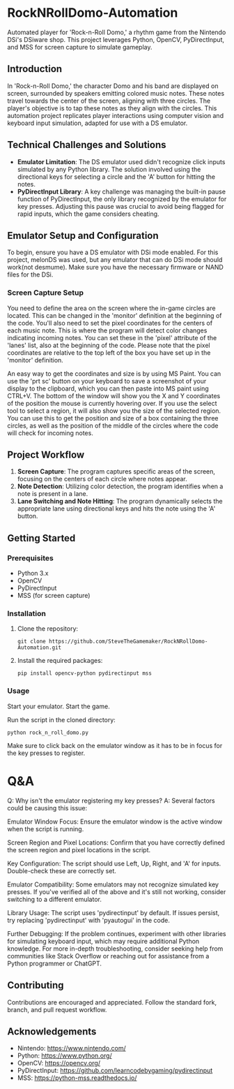 
# RockNRollDomo-Automation

Automated player for 'Rock-n-Roll Domo,' a rhythm game from the Nintendo DSi's DSiware shop. This project leverages Python, OpenCV, PyDirectInput, and MSS for screen capture to simulate gameplay.

## Introduction

In 'Rock-n-Roll Domo,' the character Domo and his band are displayed on screen, surrounded by speakers emitting colored music notes. These notes travel towards the center of the screen, aligning with three circles. 
The player's objective is to tap these notes as they align with the circles. This automation project replicates player interactions using computer vision and keyboard input simulation, adapted for use with a DS emulator.

## Technical Challenges and Solutions

- **Emulator Limitation**: The DS emulator used didn't recognize click inputs simulated by any Python library. The solution involved using the directional keys for selecting a circle and the 'A' button for hitting the notes.
- **PyDirectInput Library**: A key challenge was managing the built-in pause function of PyDirectInput, the only library recognized by the emulator for key presses. Adjusting this pause was crucial to avoid being flagged for rapid inputs, which the game considers cheating.

## Emulator Setup and Configuration

To begin, ensure you have a DS emulator with DSi mode enabled. For this project, melonDS was used, but any emulator that can do DSi mode should work(not desmume). Make sure you have the necessary firmware or NAND files for the DSi.

### Screen Capture Setup

You need to define the area on the screen where the in-game circles are located. This can be changed in the 'monitor' definition at the beginning of the code. 
You'll also need to set the pixel coordinates for the centers of each music note. This is where the program will detect color changes indicating incoming notes. You can set these in the 'pixel' attribute of the 'lanes' list, also at the beginning of the code. 
Please note that the pixel coordinates are relative to the top left of the box you have set up in the 'monitor' definition.

An easy way to get the coordinates and size is by using MS Paint. You can use the 'prt sc' button on your keyboard to save a screenshot of your display to the clipboard, which you can then paste into MS paint using CTRL+V. 
The bottom of the window will show you the X and Y coordinates of the position the mouse is currently hovering over. If you use the select tool to select a region, it will also show you the size of the selected region. You can use this to get the position and size of a box containing the three circles, as well as the position of the middle of the circles where the code will check for incoming notes.


## Project Workflow

1. **Screen Capture**: The program captures specific areas of the screen, focusing on the centers of each circle where notes appear.
2. **Note Detection**: Utilizing color detection, the program identifies when a note is present in a lane.
3. **Lane Switching and Note Hitting**: The program dynamically selects the appropriate lane using directional keys and hits the note using the 'A' button.

## Getting Started

### Prerequisites

- Python 3.x
- OpenCV
- PyDirectInput
- MSS (for screen capture)

### Installation

1. Clone the repository:

   `git clone https://github.com/SteveTheGamemaker/RockNRollDomo-Automation.git`

2. Install the required packages:

   `pip install opencv-python pydirectinput mss`


### Usage

Start your emulator. Start the game. 

Run the script in the cloned directory:

`python rock_n_roll_domo.py`

Make sure to click back on the emulator window as it has to be in focus for the key presses to register.

# Q&A

Q: Why isn't the emulator registering my key presses?
A: Several factors could be causing this issue:

Emulator Window Focus: Ensure the emulator window is the active window when the script is running.

Screen Region and Pixel Locations: Confirm that you have correctly defined the screen region and pixel locations in the script.

Key Configuration: The script should use Left, Up, Right, and 'A' for inputs. Double-check these are correctly set.

Emulator Compatibility: Some emulators may not recognize simulated key presses. If you've verified all of the above and it's still not working, consider switching to a different emulator.

Library Usage: The script uses 'pydirectinput' by default. If issues persist, try replacing 'pydirectinput' with 'pyautogui' in the code.

Further Debugging: If the problem continues, experiment with other libraries for simulating keyboard input, which may require additional Python knowledge. For more in-depth troubleshooting, consider seeking help from communities like Stack Overflow or reaching out for assistance from a Python programmer or ChatGPT.

## Contributing

Contributions are encouraged and appreciated. Follow the standard fork, branch, and pull request workflow.

## Acknowledgements

- Nintendo: https://www.nintendo.com/
- Python: https://www.python.org/
- OpenCV: https://opencv.org/
- PyDirectInput: https://github.com/learncodebygaming/pydirectinput
- MSS: https://python-mss.readthedocs.io/
